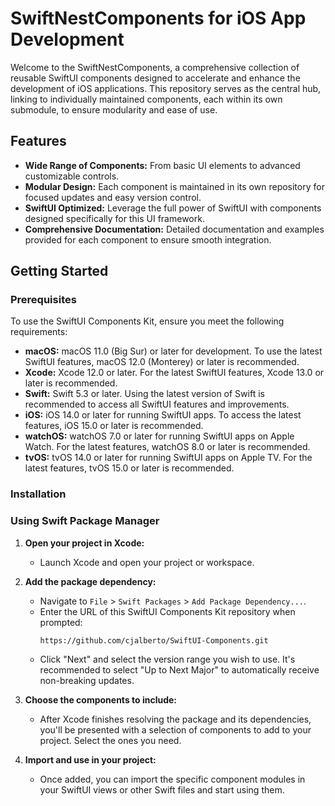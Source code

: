 # SwiftNestComponents for iOS App Development

Welcome to the SwiftNestComponents, a comprehensive collection of reusable SwiftUI components designed to accelerate and enhance the development of iOS applications. This repository serves as the central hub, linking to individually maintained components, each within its own submodule, to ensure modularity and ease of use.

## Features

- **Wide Range of Components:** From basic UI elements to advanced customizable controls.
- **Modular Design:** Each component is maintained in its own repository for focused updates and easy version control.
- **SwiftUI Optimized:** Leverage the full power of SwiftUI with components designed specifically for this UI framework.
- **Comprehensive Documentation:** Detailed documentation and examples provided for each component to ensure smooth integration.

## Getting Started

### Prerequisites

To use the SwiftUI Components Kit, ensure you meet the following requirements:

- **macOS:** macOS 11.0 (Big Sur) or later for development. To use the latest SwiftUI features, macOS 12.0 (Monterey) or later is recommended.
- **Xcode:** Xcode 12.0 or later. For the latest SwiftUI features, Xcode 13.0 or later is recommended.
- **Swift:** Swift 5.3 or later. Using the latest version of Swift is recommended to access all SwiftUI features and improvements.
- **iOS:** iOS 14.0 or later for running SwiftUI apps. To access the latest features, iOS 15.0 or later is recommended.
- **watchOS:** watchOS 7.0 or later for running SwiftUI apps on Apple Watch. For the latest features, watchOS 8.0 or later is recommended.
- **tvOS:** tvOS 14.0 or later for running SwiftUI apps on Apple TV. For the latest features, tvOS 15.0 or later is recommended.


### Installation
### Using Swift Package Manager

1. **Open your project in Xcode:**
   - Launch Xcode and open your project or workspace.

2. **Add the package dependency:**
   - Navigate to `File` > `Swift Packages` > `Add Package Dependency...`.
   - Enter the URL of this SwiftUI Components Kit repository when prompted:
     ```
     https://github.com/cjalberto/SwiftUI-Components.git
     ```
   - Click "Next" and select the version range you wish to use. It's recommended to select "Up to Next Major" to automatically receive non-breaking updates.

3. **Choose the components to include:**
   - After Xcode finishes resolving the package and its dependencies, you'll be presented with a selection of components to add to your project. Select the ones you need.

4. **Import and use in your project:**
   - Once added, you can import the specific component modules in your SwiftUI views or other Swift files and start using them.

